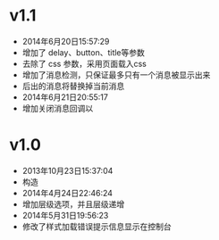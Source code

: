 # v1.1
* 2014年6月20日15:57:29
* 增加了 delay、button、title等参数
* 去除了 css 参数，采用页面载入css
* 增加了消息检测，只保证最多只有一个消息被显示出来
* 后出的消息将替换掉当前消息
* 2014年6月21日20:55:17
* 增加关闭消息回调以


# v1.0
* 2013年10月23日15:37:04
* 构造
* 2014年4月24日22:46:24
* 增加层级选项，并且层级递增
* 2014年5月31日19:56:23
* 修改了样式加载错误提示信息显示在控制台

